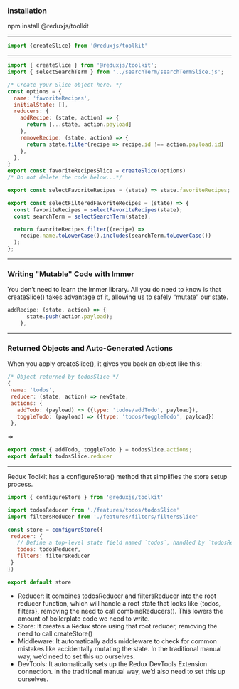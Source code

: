 ### installation
npm install @reduxjs/toolkit

---

```js
import {createSlice} from '@reduxjs/toolkit'
````

---

```js
import { createSlice } from '@reduxjs/toolkit';
import { selectSearchTerm } from '../searchTerm/searchTermSlice.js';

/* Create your Slice object here. */
const options = {
  name: 'favoriteRecipes',
  initialState: [],
  reducers: {
    addRecipe: (state, action) => {
      return [...state, action.payload]
    },
    removeRecipe: (state, action) => {
      return state.filter(recipe => recipe.id !== action.payload.id)
    },
  },
}
export const favoriteRecipesSlice = createSlice(options)
/* Do not delete the code below...*/

export const selectFavoriteRecipes = (state) => state.favoriteRecipes;

export const selectFilteredFavoriteRecipes = (state) => {
  const favoriteRecipes = selectFavoriteRecipes(state);
  const searchTerm = selectSearchTerm(state);

  return favoriteRecipes.filter((recipe) =>
    recipe.name.toLowerCase().includes(searchTerm.toLowerCase())
  );
};
```

---
### Writing "Mutable" Code with Immer
You don’t need to learn the Immer library. All you do need to know is that createSlice() takes advantage of it, allowing us to safely “mutate” our state. 

```js
addRecipe: (state, action) => {
      state.push(action.payload);
    },
```

---
### Returned Objects and Auto-Generated Actions
When you apply createSlice(), it gives you back an object like this:

```js
/* Object returned by todosSlice */
{
 name: 'todos',
 reducer: (state, action) => newState,
 actions: {
   addTodo: (payload) => ({type: 'todos/addTodo', payload}),
   toggleTodo: (payload) => ({type: 'todos/toggleTodo', payload})
 },
```

=>

```js
export const { addTodo, toggleTodo } = todosSlice.actions;
export default todosSlice.reducer
```

---
Redux Toolkit has a configureStore() method that simplifies the store setup process.

```js
import { configureStore } from '@reduxjs/toolkit'

import todosReducer from './features/todos/todosSlice'
import filtersReducer from './features/filters/filtersSlice'

const store = configureStore({
 reducer: {
   // Define a top-level state field named `todos`, handled by `todosReducer`
   todos: todosReducer,
   filters: filtersReducer
 }
})

export default store
```

- Reducer: It combines todosReducer and filtersReducer into the root reducer function, which will handle a root state that looks like {todos, filters}, removing the need to call combineReducers(). This lowers the amount of boilerplate code we need to write.
- Store: It creates a Redux store using that root reducer, removing the need to call createStore()
- Middleware: It automatically adds middleware to check for common mistakes like accidentally mutating the state. In the traditional manual way, we’d need to set this up ourselves.
- DevTools: It automatically sets up the Redux DevTools Extension connection. In the traditional manual way, we’d also need to set this up ourselves.
